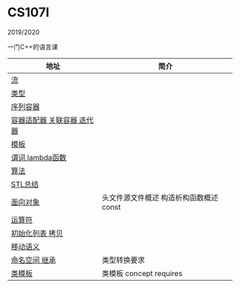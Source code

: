 # CS107l

2019/2020

一门C++的语言课 

| 地址 | 简介 |
| - | - |
| [流](Unit1.md) | |
| [类型](Unit2.md) | |
| [序列容器](Unit3.md) | |
| [容器适配器 关联容器 迭代器](Unit4.md) | |
| [模板](Unit5.md) | |
| [谓词 lambda函数](Unit6.md) | |
| [算法](Unit7.md) | |
| [STL总结](Unit8.md) | |
| [面向对象](Unit9.md) | 头文件源文件概述 构造析构函数概述 const |
| [运算符](Unit10.md) | |
| [初始化列表 拷贝](Unit11.md) | |
| [移动语义](Unit12.md) | |
| [命名空间 继承](Unit13.md) | 类型转换要求 |
| [类模板](Unit14.md) | 类模板 concept requires |
